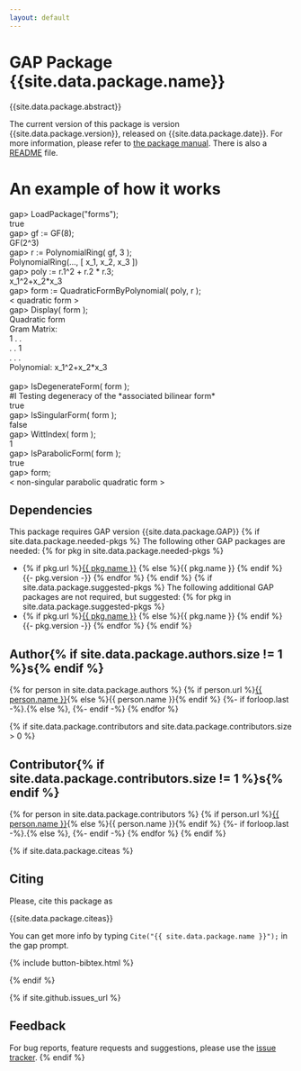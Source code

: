 ```yaml
---
layout: default
---
```


# GAP Package {{site.data.package.name}}

{{site.data.package.abstract}}

The current version of this package is version {{site.data.package.version}}, released on {{site.data.package.date}}.
For more information, please refer to [the package manual]({{site.data.package.doc-html}}).
There is also a [README](README.html) file.

# An example of how it works

gap> LoadPackage("forms");<br>
true<br>
gap> gf := GF(8);<br>
GF(2^3)<br>
gap> r := PolynomialRing( gf, 3 );<br>
PolynomialRing(..., [ x_1, x_2, x_3 ])<br>
gap> poly := r.1^2 + r.2 * r.3;<br>
x_1^2+x_2\*x_3<br>
gap> form := QuadraticFormByPolynomial( poly, r );<br>
&lt; quadratic form ><br>
gap> Display( form );<br>
Quadratic form<br>
Gram Matrix:<br>
 1 . .<br>
 . . 1<br>
 . . .<br>
Polynomial: x_1^2+x_2\*x_3<br>
<br>
gap> IsDegenerateForm( form );<br>
#I  Testing degeneracy of the \*associated bilinear form\*<br>
true<br>
gap> IsSingularForm( form );<br>
false<br>
gap> WittIndex( form );<br>
1<br>
gap> IsParabolicForm( form );<br>
true<br>
gap> form;<br>
< non-singular parabolic quadratic form ><br>

## Dependencies

This package requires GAP version {{site.data.package.GAP}}
{% if site.data.package.needed-pkgs %}
The following other GAP packages are needed:
{% for pkg in site.data.package.needed-pkgs %}
- {% if pkg.url %}<a href="{{ pkg.url }}">{{ pkg.name }}</a> {% else %}{{ pkg.name }} {% endif %}
  {{- pkg.version -}}
{% endfor %}
{% endif %}
{% if site.data.package.suggested-pkgs %}
The following additional GAP packages are not required, but suggested:
{% for pkg in site.data.package.suggested-pkgs %}
- {% if pkg.url %}<a href="{{ pkg.url }}">{{ pkg.name }}</a> {% else %}{{ pkg.name }} {% endif %}
  {{- pkg.version -}}
{% endfor %}
{% endif %}


## Author{% if site.data.package.authors.size != 1 %}s{% endif %}
{% for person in site.data.package.authors %}
 {% if person.url %}<a href="{{ person.url }}">{{ person.name }}</a>{% else %}{{ person.name }}{% endif %}
 {%- if forloop.last -%}.{% else %}, {%- endif -%}
{% endfor %}

{% if site.data.package.contributors and site.data.package.contributors.size > 0 %}
## Contributor{% if site.data.package.contributors.size != 1 %}s{% endif %}
 {% for person in site.data.package.contributors %}
  {% if person.url %}<a href="{{ person.url }}">{{ person.name }}</a>{% else %}{{ person.name }}{% endif %}
  {%- if forloop.last -%}.{% else %}, {%- endif -%}
 {% endfor %}
{% endif %}

{% if site.data.package.citeas %}
## Citing

Please, cite this package as

{{site.data.package.citeas}}

You can get more info by typing `Cite("{{ site.data.package.name }}");` in the gap prompt.

{% include button-bibtex.html %}

{% endif %}


{% if site.github.issues_url %}
## Feedback

For bug reports, feature requests and suggestions, please use the
[issue tracker]({{site.github.issues_url}}).
{% endif %}

